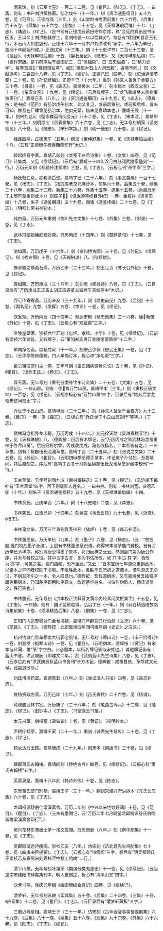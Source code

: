 <!-- { "loadSidebar": true } -->
　　清真馆。刻《云笈七签》一百二十二卷，见《瞿目》、《陆志》、《丁志》。一曰斋。则有：书户刘洪慎独斋。弘治戊午（十一年。）刻《资治通鉴纲目》五十九卷，见《范目》。正德戊辰（三年。）刻《山堂群书考索前集》六十六卷、《后集》六十五卷、《续集》五十六卷、《别集》二十五卷，见《天禄琳琅后编》十七、《丁志》、《陆志》、《缪记》。（是书前有正德戊辰莆田守郑京序，称“佥宪院宾出是书示区玉，玉以义士刘洪校雠督工，复刘徭役一年以偿其劳”。每卷有“建阳知县区玉刊行，木石山人刘宏毅刊，正德十六年十一月书户刘洪改刊”等字。十六年为辛巳，盖阅十年而始刊成。）正德戊寅（十三年。）刻《十七史详节》二百七十三卷，见《范目》、《天禄琳琅后编》十五、《廉石居记》、《陆志》、又《天禄琳琅后编》四。（误作宋版。是书前序后有墨图记三，曰“慎独斋”，曰“五忠后裔”，曰“精力史学”。每卷首或刻“建阳慎独斋”，或刻“建阳木石山人刘宏毅”，各卷不同。）刻《文献通考》三百四十八卷，见《丁志》、《缪记》。正德己巳（四年。）刻《资治通鉴节要》二十卷，见《孙记续编》。正德辛巳（十六年。）重刻《孙真人备急千金要方》三十卷、《目录》一卷，见《森志》。嘉靖癸未（二年。）刻巾箱本《西汉文鉴》二十一卷，《东汉文鉴》十九卷，见《缪记》。（云后有牌子，云“龙飞嘉靖癸未京兆慎独斋刊”。）嘉靖己丑（八年。）刻《资治通鉴纲目》五十九卷，见《森志》。（德辉按：是书据《范目》有弘治戊午刻本，此又复见，或前后重刻，或前板后修，皆未可知。惟吾在厂肆曾见弘治本，绝似元椠，惜未见嘉靖本也。）嘉靖壬辰（十一年。）刻宋刘达可《璧水群英待问会元》八十二卷，见《丁志》。（宋本注。）嘉靖甲午（十三年。）刻明邵宝《容春堂集》六十六卷，见《丁志》。无年号刻胡寅《读史管见》八十卷，见《陆志》。（宋刊本跋。）刻《明一统志》九十卷，见《缪记》。

　　桂连西斋。正德庚午（五年。）刻汉《董仲舒集》一卷，见《天禄琳琅后编》十八。（云有“正德庚午桂连西斋印行”木记。）

　　顾起经奇字斋。嘉靖乙卯刻《类笺王右丞诗集》十卷、《文集》四卷，见《范目》诗集类、又见《缪续记》。（云后有“嘉靖三十四年涂月白分锡武陵家塾刻”一行。）万历元年刻《标题补注蒙求》三卷，见《丁志》。（云板心刊“奇字斋”三字。）

　　杨氏归仁斋，亦称清白堂。嘉靖丁巳（三十六年。）刻《事文类聚》一百十七卷，见《杨志》、《丁志》。（按四库著录元麻沙本，前集六十卷，后集五十卷，续集二十八卷，别集三十二卷，新集三十六卷，外集十五卷，遗集十五卷。（余藏万历丁未邹可章重刻此本））刻陈子《资治通鉴纲目外纪》一卷，金履祥《通鉴前编》十八卷，朱子《通鉴纲目》五十九卷，商辂《通鉴续编》二十七卷，见《丁志》。（明归仁斋书林刻本。）

　　纯白斋。万历元年重刻《荆川先生文集》十七卷、《外集》三卷、《附录》一卷，见《丁志》。

　　武林冯绍祖绳武观妙斋。万历丙戌（十四年。）刻《楚辞章句》十七卷，见《丁志》。

　　泊如斋。万历戊子（十六年。）刻《宣和博古图》三十卷，见《孙记》、《缪续记》。刻《考古图》十卷，见《天禄琳琅》八、《陆续跋》。

　　豫章璩之璞燕石斋。万历乙未（二十三年。）刻王世贞《苏长公外纪》十卷，见《缪记》。

　　真如斋。万历庚戌（三十八年。）刻刘嵩《槎翁诗》八卷，见《丁志》。（云目录后有“万历庚戌王正吉山阴王应遴堇父监梓于真如斋中”木记。）

　　乔可传寄寄斋。万历辛亥（三十九年。）刻《路史前纪》九卷、《后纪》十三卷、《国名纪》九卷、《发挥》五卷、《馀论》十卷，见《缪记》。

　　双瓮斋。万历丙辰（四十四年。）蔡达甫刻《蔡忠惠集》三十六卷，徐勃辑《外纪》十卷，见《丁志》。（云板心有“双瓮斋”三字。）

　　金陵奎壁斋。崇祯六年汇刻《忠经。孝经。小学》十卷，见《缪续记》。（云前有崇祯六年谕旨，又有牌子，云“莆阳郑氏再订金陵奎壁斋梓”十二字。）

　　单恂净名斋。崇祯戊寅（十一年。）刻宋岳少保《忠武王集》一卷，见《丁志》。（云华亭陈继儒辑，门人单恂订本，板心梓“净名斋”三字。）

　　歙岩镇汪济川主一斋。无年号刻《巢氏诸病源候总论》五十卷，见《孙记》、《瞿目》、（误作王氏。）《杨志》、《丁志》。

　　霏玉斋。无年号刻《重刊分类补注李诗全集》二十五卷、《文集》五卷，见《缪记》。一曰山房。则有：徐育万竹山房。嘉靖甲申（三年。）刻《重校正唐文粹》一百卷，见《缪记》。（云胡序板心有“万竹山房”四字，目录后有“姑苏后学尤桂朱整同校正”字。）

　　乔世宁小丘山房。嘉靖甲辰（二十三年。）刻《孙真人备急千金要方》九十三卷、《目录》一卷，见《森志》、（云板心有“乔氏世宁小丘山房刻行”等字。）《丁志》。

　　武林冯念祖卧龙山房。万历丙戌（十四年。）刻元徐天祜《吴越春秋音注》十卷，见《天禄琳琅》八。（德辉按：目后有木牌记，云“万历丙戌之秋武林冯念祖重梓于卧龙山房”。后板归杨尔曾，丙戌改戊戌，冯名改杨名，二本吾皆有之。）一曰草堂。则有：椒郡伍氏龙池草堂。嘉靖丁酉（二十五年。）刻《张说之文集》二十五卷，见《孙记》、《瞿目》。（云明初椒郡伍德手录本，作记属子孙付刻。至嘉靖间，其后裔刻之。序后有“嘉靖丁酉冬十月朔旦椒郡伍氏龙池草堂家藏本校刊”一行。）

　　玉兰草堂。无年号刻陶九成《南村辍耕录》三十卷，见《缪记》。（云边阑下每叶有“玉兰草堂”四字，再下则载匠人姓名。）一曰书林。则有：书林刘宽。宣德乙卯（十年。）刻朱子《资治通鉴纲目》五十九卷，见《天禄琳琅后编》十四。

　　书林余氏。正统辛酉（六年。）刻《十八史略》二卷，见《森志》。

　　书林龚氏。正德己卯（十四年。）刻黄震《黄氏日钞》九十七卷，见《浙录》、《杨志》。

　　书林童文举。万历三年重刻袁表校刻《脉经》十卷，见《森志补遗》。

　　书林董思泉。万历辛巳（九年。）刻《墨子》六卷，见《杨志》。（云：“首签题‘鹿门校刻墨子全编’，上层有书林董思泉识语，称得宋本请茅鹿门雠校。首有万历辛巳茅坤序，称别驾唐公得墨子原本，将归而梓之云云。然则鹿门第为唐公作序，并未与雠校之役。其中古字古言，多为书估所改。如‘丌’本古‘其’字，皆改为‘亦’字，可笑之甚。鹿门虽陋，恐不至此。”又云：“日本宝历七年源仪重刻此本，以诸本之异同者校勘于书眉。不惟胜此本，且胜毕氏所据之道藏本。惜乎源氏无卓识，不刻其所引之一本，令人叹息也。”德辉按：吾有源刻本，又有嘉靖癸丑陆稳序唐尧臣刻本，乃知茅序即用陆序原文，改题茅坤姓名。书估作伪欺人，杨氏误信之，殊可笑也。）

　　书林詹氏。无年号刻《京本校正注释音文黄帝内经素问灵枢集注》十五卷，见《丁志》。一曰铺。则有：国子监前赵铺。弘治丁巳（十年。）刻《涧谷精选陆放翁诗集前集》十卷、《须溪精选后集》八卷、《别集》一卷，见《丁志》。

　　正阳门内巡警铺对门金台书铺。嘉靖元年翻刻元张伯颜《文选》六十卷，见《范目》、《丁志》。（德辉按：此即嘉靖四年同柯维熊刻《史记》之汪谅。）

　　杭州钱塘门里车桥南大街郭宅纸铺。无年号刻《寒山诗》一卷，《丰干拾得诗》一卷，附慈受《拟寒山诗》一卷，见《瞿目》。（云明刻本。德辉按：《黄记》有宋本与此同，惟“纸”字空白。此必翻本，以街名牌记皆似宋式也。）其他牌记尚有：蓝山书舍。洪武庚辰（即建文二年。）刻《武夷蓝山先生诗集》八卷，见《丁志》。（云序后刻有“洪武庚辰秋蓝山书舍刊”长方木记。德辉按：成祖篡统，革除建文元号，此岂追改耶。）

　　刘氏博济药室。宣德癸丑（八年。）刻《类证活人书括》四卷，见《森志补遗》。

　　维杨资政左室。万历己卯（七年。）刻《吕氏春秋》二十六卷，见《杨谱》。

　　蒋德盛武林书室。万历庚子（二十八年。）刻《敬斋古今︻》十二卷，见《陆志》、《缪记》、（旧钞本。）《丁志》。（书室误云书屋。）

　　太元书室。刻桓宽《盐铁论》十卷，见《黄记》。（校明钞本。）

　　尹耕疗鹤亭。嘉靖壬寅（二十一年。）重刻《诚斋先生易传》二十卷，见《丁志》、《缪记》。

　　顾汝达万玉楼。嘉靖庚戌（二十九年。）刻宋本《南唐书》三十卷，见《缪记》。

　　赣郡萧氏古翰楼。嘉靖间刻《妙绝古今》四卷，见《缪续记》。（云板心有“萧氏古翰楼”五字。）

　　芙蓉泉屋。嘉靖十八年刻《韩诗外传》十卷，见《陆志》。

　　东里董氏茭门别墅。嘉靖壬子（三十一年。）翻刻宋绍兴府洪适本《元氏长庆集》六十卷，见《丁志》。

　　龙邱桐源舒伯仁梁溪寓舍。万历二年刻《中兴以来绝妙好词》十卷，见《范目》、《瞿目》、《丁志》。（云末有墨图记，云“万历二年七月既望龙邱桐源舒氏伯明新雕梁溪寓舍印行”。）

　　吴兴花林东海居士茅一相文霞阁。万历庚辰（八年。）刻《蔡中郎集》十一卷，见《丁志》。

　　吴郡顾凝远诗瘦阁。崇祯乙亥（八年。）仿宋刻《济北晁先生鸡肋集》七十卷，见《四库书目提要》、《丁志》。（云板心有“诗瘦阁”三字，卷后有“明吴郡顾氏于崇祯乙亥春照宋刻寿梓至中秋工始竣”二行。）

　　清平山堂。无年号刻叶祖荣《类编分类夷坚志》十一卷，见《缪续记》。（云当是南宋建阳书肆类集刊本，明人重刻之，板心有“清平山堂”四字。）

　　众芳书斋。隆庆元年刻《绘图增编会真记》四卷，见《缪续记》。

　　清梦轩。无年号刻苏辙《栾城集》五十卷、《后集》二十四卷、《三集》十卷、《应诏集》十二卷，见《瞿目》、《丁志》。（云目录后有“清梦轩藏板”五字。）

　　三衢近峰夏相。嘉靖壬子（三十一年。）仿宋刻《古今合璧事类备要前集》六十九卷、《后集》八十一卷、《续集》五十六卷、《别集》九十四卷、《外集》六十六卷，见《陆志》、《丁志》、《缪记》。

